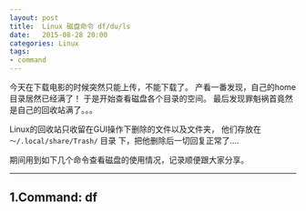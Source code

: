 ```yaml
---
layout: post
title:  Linux 磁盘命令 df/du/ls
date:   2015-08-28 20:00
categories: Linux
tags:
- command
---
```


今天在下载电影的时候突然只能上传，不能下载了。 产看一番发现，自己的home目录居然已经满了！
于是开始查看磁盘各个目录的空间。 最后发现罪魁祸首竟然是自己的回收站满了。。。

Linux的回收站只收留在GUI操作下删除的文件以及文件夹， 他们存放在`～/.local/share/Trash/` 目录
下，把他删除后一切回复正常了....

期间用到如下几个命令查看磁盘的使用情况，记录顺便跟大家分享。
<hr>

## 1.Command: **df**


